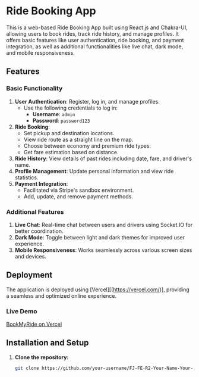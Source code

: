 # Ride Booking App

This is a web-based Ride Booking App built using React.js and Chakra-UI, allowing users to book rides, track ride history, and manage profiles. It offers basic features like user authentication, ride booking, and payment integration, as well as additional functionalities like live chat, dark mode, and mobile responsiveness.

## Features

### Basic Functionality
1. **User Authentication**: Register, log in, and manage profiles.  
   - Use the following credentials to log in:
     - **Username**: `admin`
     - **Password**: `password123`
2. **Ride Booking**:  
   - Set pickup and destination locations.  
   - View ride route as a straight line on the map.  
   - Choose between economy and premium ride types.  
   - Get fare estimation based on distance.  
3. **Ride History**: View details of past rides including date, fare, and driver's name.
4. **Profile Management**: Update personal information and view ride statistics.
5. **Payment Integration**:  
   - Facilitated via Stripe's sandbox environment.  
   - Add, update, and remove payment methods.  

### Additional Features
1. **Live Chat**: Real-time chat between users and drivers using Socket.IO for better coordination.
2. **Dark Mode**: Toggle between light and dark themes for improved user experience.
3. **Mobile Responsiveness**: Works seamlessly across various screen sizes and devices.

## Deployment

The application is deployed using [Vercel][(https://vercel.com/)], providing a seamless and optimized online experience.

### Live Demo
[ BookMyRide on Vercel](https://vercel.com/satyam-bhattacharjees-projects/book-my-ride?status=building%2Cerror%2Cinitializing%2Cqueued%2Cready) 

## Installation and Setup

1. **Clone the repository:**
   ```bash
   git clone https://github.com/your-username/FJ-FE-R2-Your-Name-Your-College.git
